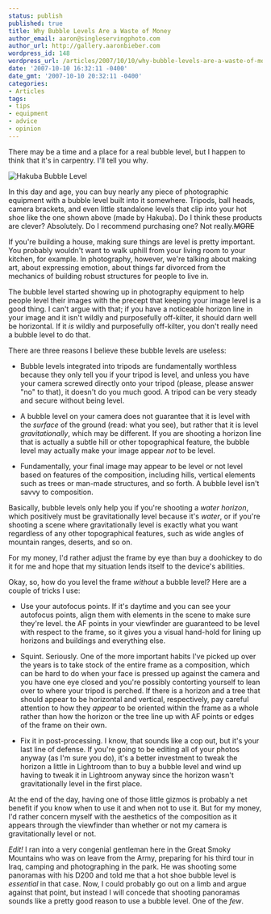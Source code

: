 ```yaml
---
status: publish
published: true
title: Why Bubble Levels Are a Waste of Money
author_email: aaron@singleservingphoto.com
author_url: http://gallery.aaronbieber.com
wordpress_id: 148
wordpress_url: /articles/2007/10/10/why-bubble-levels-are-a-waste-of-money/
date: '2007-10-10 16:32:11 -0400'
date_gmt: '2007-10-10 20:32:11 -0400'
categories:
- Articles
tags:
- tips
- equipment
- advice
- opinion
---
```


There may be a time and a place for a real bubble level, but I happen to think
that it's in carpentry. I'll tell you why.

![Hakuba Bubble Level](/wp-content/uploads/2007/10/HakubaLevel1.jpg "Hakuba Bubble Level")

In this day and age, you can buy nearly any piece of photographic equipment with
a bubble level built into it somewhere. Tripods, ball heads, camera brackets,
and even little standalone levels that clip into your hot shoe like the one
shown above (made by Hakuba). Do I think these products are clever?
Absolutely. Do I recommend purchasing one?  Not really.~~MORE~~

If you're building a house, making sure things are level is pretty
important. You probably wouldn't want to walk uphill from your living room to
your kitchen, for example. In photography, however, we're talking about making
art, about expressing emotion, about things far divorced from the mechanics of
building robust structures for people to live in.

The bubble level started showing up in photography equipment to help people
level their images with the precept that keeping your image level is a good
thing. I can't argue with that; if you have a noticeable horizon line in your
image and it isn't wildly and purposefully off-kilter, it should darn well be
horizontal. If it _is_ wildly and purposefully off-kilter, you don't really need
a bubble level to do that.

There are three reasons I believe these bubble levels are useless:

* Bubble levels integrated into tripods are fundamentally worthless because they
  only tell you if your tripod is level, and unless you have your camera screwed
  directly onto your tripod (please, please answer "no" to that), it doesn't do
  you much good. A tripod can be very steady and secure without being level.

* A bubble level on your camera does not guarantee that it is level with the
  _surface_ of the ground (read: what you see), but rather that it is level
  _gravitationally_, which may be different. If you are shooting a horizon line
  that is actually a subtle hill or other topographical feature, the bubble
  level may actually make your image appear _not_ to be level.

* Fundamentally, your final image may appear to be level or not level based on
  features of the composition, including hills, vertical elements such as trees
  or man-made structures, and so forth. A bubble level isn't savvy to
  composition.

Basically, bubble levels only help you if you're shooting a _water horizon_,
which positively must be gravitationally level because it's _water_, or if
you're shooting a scene where gravitationally level is exactly what you want
regardless of any other topographical features, such as wide angles of mountain
ranges, deserts, and so on.

For my money, I'd rather adjust the frame by eye than buy a doohickey to do it
for me and hope that my situation lends itself to the device's abilities.

Okay, so, how do you level the frame _without_ a bubble level? Here are a couple
of tricks I use:

* Use your autofocus points. If it's daytime and you can see your autofocus
  points, align them with elements in the scene to make sure they're level. the
  AF points in your viewfinder are guaranteed to be level with respect to the
  frame, so it gives you a visual hand-hold for lining up horizons and buildings
  and everything else.

* Squint. Seriously. One of the more important habits I've picked up over the
  years is to take stock of the entire frame as a composition, which can be hard
  to do when your face is pressed up against the camera and you have one eye
  closed and you're possibly contorting yourself to lean over to where your
  tripod is perched. If there is a horizon and a tree that should appear to be
  horizontal and vertical, respectively, pay careful attention to how they
  _appear_ to be oriented within the frame as a whole rather than how the
  horizon or the tree line up with AF points or edges of the frame on their own.

* Fix it in post-processing. I know, that sounds like a cop out, but it's your
  last line of defense. If you're going to be editing all of your photos anyway
  (as I'm sure you do), it's a better investment to tweak the horizon a little
  in Lightroom than to buy a bubble level and wind up having to tweak it in
  Lightroom anyway since the horizon wasn't gravitationally level in the first
  place.

At the end of the day, having one of those little gizmos is probably a net
benefit if you know when to use it and when not to use it. But for my money, I'd
rather concern myself with the aesthetics of the composition as it appears
through the viewfinder than whether or not my camera is gravitationally level or
not.

*Edit!* I ran into a very congenial gentleman here in the Great Smoky Mountains
who was on leave from the Army, preparing for his third tour in Iraq, camping
and photographing in the park. He was shooting some panoramas with his D200 and
told me that a hot shoe bubble level is _essential_ in that case. Now, I could
probably go out on a limb and argue against that point, but instead I will
concede that shooting panoramas sounds like a pretty good reason to use a bubble
level. One of the *few*.
